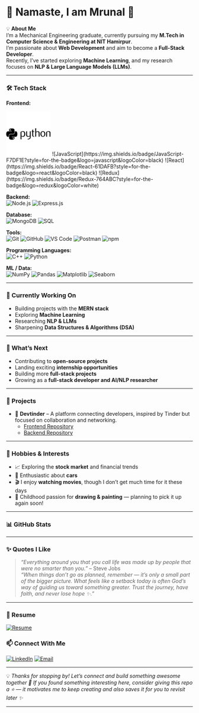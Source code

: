 # 🙏 Namaste, I am Mrunal 👋

💡 **About Me**  
I’m a Mechanical Engineering graduate, currently pursuing my **M.Tech in Computer Science & Engineering at NIT Hamirpur**.  
I’m passionate about **Web Development** and aim to become a **Full-Stack Developer**.  
Recently, I’ve started exploring **Machine Learning**, and my research focuses on **NLP & Large Language Models (LLMs)**.  

---

### 🛠️ Tech Stack
**Frontend:**  
<!--![HTML](https://img.shields.io/badge/HTML-E34F26?style=for-the-badge&logo=html5&logoColor=white) -->
<img src="https://github.com/Xx-Ashutosh-xX/Xx-Ashutosh-xX/blob/master/assets/icons/python.png" alt="python" width="120" hight="50">
![JavaScript](https://img.shields.io/badge/JavaScript-F7DF1E?style=for-the-badge&logo=javascript&logoColor=black) 
![React](https://img.shields.io/badge/React-61DAFB?style=for-the-badge&logo=react&logoColor=black) 
![Redux](https://img.shields.io/badge/Redux-764ABC?style=for-the-badge&logo=redux&logoColor=white)  

**Backend:**  
![Node.js](https://img.shields.io/badge/Node.js-339933?style=for-the-badge&logo=node.js&logoColor=white) 
![Express.js](https://img.shields.io/badge/Express.js-000000?style=for-the-badge&logo=express&logoColor=white)  

**Database:**  
![MongoDB](https://img.shields.io/badge/MongoDB-47A248?style=for-the-badge&logo=mongodb&logoColor=white) 
![SQL](https://img.shields.io/badge/SQL-00758F?style=for-the-badge&logo=mysql&logoColor=white)  

**Tools:**  
![Git](https://img.shields.io/badge/Git-F05032?style=for-the-badge&logo=git&logoColor=white) 
![GitHub](https://img.shields.io/badge/GitHub-181717?style=for-the-badge&logo=github&logoColor=white) 
![VS Code](https://img.shields.io/badge/VS%20Code-007ACC?style=for-the-badge&logo=visual-studio-code&logoColor=white) 
![Postman](https://img.shields.io/badge/Postman-FF6C37?style=for-the-badge&logo=postman&logoColor=white) 
![npm](https://img.shields.io/badge/npm-CB3837?style=for-the-badge&logo=npm&logoColor=white)  

**Programming Languages:**  
![C++](https://img.shields.io/badge/C++-00599C?style=for-the-badge&logo=c%2B%2B&logoColor=white) 
![Python](https://img.shields.io/badge/Python-3776AB?style=for-the-badge&logo=python&logoColor=white)  

**ML / Data:**  
![NumPy](https://img.shields.io/badge/NumPy-013243?style=for-the-badge&logo=numpy&logoColor=white) 
![Pandas](https://img.shields.io/badge/Pandas-150458?style=for-the-badge&logo=pandas&logoColor=white) 
![Matplotlib](https://img.shields.io/badge/Matplotlib-11557C?style=for-the-badge&logo=matplotlib&logoColor=white) 
![Seaborn](https://img.shields.io/badge/Seaborn-4C72B0?style=for-the-badge&logo=seaborn&logoColor=white)

---

### 🌱 Currently Working On
- Building projects with the **MERN stack**  
- Exploring **Machine Learning**  
- Researching **NLP & LLMs**  
- Sharpening **Data Structures & Algorithms (DSA)**  

---

### 🚀 What’s Next
- Contributing to **open-source projects**  
- Landing exciting **internship opportunities**  
- Building more **full-stack projects**  
- Growing as a **full-stack developer and AI/NLP researcher**  

---

### 📂 Projects
- 💼 **Devtinder** – A platform connecting developers, inspired by Tinder but focused on collaboration and networking.  
   - [Frontend Repository](#)  
   - [Backend Repository](#)  

---

### 🎨 Hobbies & Interests
- 📈 Exploring the **stock market** and financial trends  
- 🚗 Enthusiastic about **cars**  
- 🎬 I enjoy **watching movies**, though I don’t get much time for it these days  
- 🎨 Childhood passion for **drawing & painting** — planning to pick it up again soon!  

---

### 📊 GitHub Stats
<!-- Flashy or Moderate stats can go here (we'll add badges later) -->

---

### ✨ Quotes I Like
> *“Everything around you that you call life was made up by people that were no smarter than you.”* – Steve Jobs  
> *“When things don’t go as planned, remember — it’s only a small part of the bigger picture. What feels like a setback today is often God’s way of guiding us toward something greater. Trust the journey, have faith, and never lose hope ✨.”*  

---

### 📄 Resume
[![Resume](https://img.shields.io/badge/View%20Resume-4285F4?style=for-the-badge&logo=google-drive&logoColor=white)](#)

### 📫 Connect With Me
[![LinkedIn](https://img.shields.io/badge/LinkedIn-0077B5?style=for-the-badge&logo=linkedin&logoColor=white)](#) 
[![Email](https://img.shields.io/badge/Email-D14836?style=for-the-badge&logo=gmail&logoColor=white)](mailto:your.email@example.com)

---

💡 *Thanks for stopping by! Let’s connect and build something awesome together 🚀 If you found something interesting here, consider giving this repo a ⭐ — it motivates me to keep creating and also saves it for you to revisit later ✨*

---
